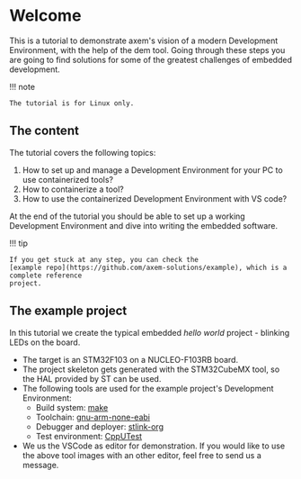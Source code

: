 # Welcome

This is a tutorial to demonstrate axem's vision of a modern Development Environment, with the help 
of the dem tool. Going through these steps you are going to find solutions for some of the greatest
challenges of embedded development.

!!! note

    The tutorial is for Linux only. 

## The content

The tutorial covers the following topics:

1. How to set up and manage a Development Environment for your PC to use containerized tools?
2. How to containerize a tool?
3. How to use the containerized Development Environment with VS code?

At the end of the tutorial you should be able to set up a working Development Environment and dive 
into writing the embedded software.

!!! tip

    If you get stuck at any step, you can check the 
    [example repo](https://github.com/axem-solutions/example), which is a complete reference 
    project.

## The example project

In this tutorial we create the typical embedded *hello world* project - blinking LEDs on the board. 

- The target is an STM32F103 on a NUCLEO-F103RB board.
- The project skeleton gets generated with the STM32CubeMX tool, so the HAL provided by ST can be 
used.
- The following tools are used for the example project's Development Environment:
    - Build system: [make](https://www.gnu.org/software/make/#documentation)
    - Toolchain: [gnu-arm-none-eabi](https://gcc.gnu.org/onlinedocs/)
    - Debugger and deployer: [stlink-org](https://github.com/stlink-org/stlink)
    - Test environment: [CppUTest](http://cpputest.github.io/)
- We us the VSCode as editor for demonstration. If you would like to use the above tool images with 
an other editor, feel free to send us a message.